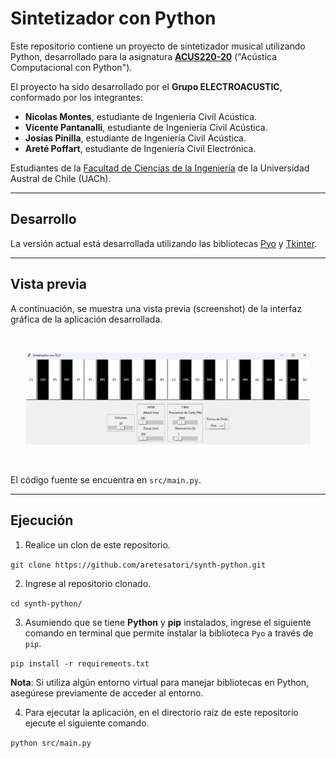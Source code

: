 # Sintetizador con Python

Este repositorio contiene un proyecto de sintetizador musical utilizando Python, desarrollado para la asignatura [**ACUS220-20**](https://github.com/vpobleteacustica/ACUS220-Acustica-Computacional-con-Python) ("Acústica Computacional con Python").

El proyecto ha sido desarrollado por el **Grupo ELECTROACUSTIC**, conformado por los integrantes:

* **Nicolas Montes**, estudiante de Ingeniería Civil Acústica.
* **Vicente Pantanalli**, estudiante de Ingeniería Civil Acústica.
* **Josías Pinilla**, estudiante de Ingeniería Civil Acústica.
* **Areté Poffart**, estudiante de Ingeniería Civil Electrónica.

Estudiantes de la [Facultad de Ciencias de la Ingeniería](https://ingenieria.uach.cl/) de la Universidad Austral de Chile (UACh).

---
## Desarrollo

<!-- Para el desarrollo del sintetizador, inicialmente crearon 2 prototipos, uno de ellos con la biblioteca Pyo y el otro con las bibliotecas Tkinter y Sounddevice. -->

La versión actual está desarrollada utilizando las bibliotecas [Pyo](https://github.com/belangeo/pyo) y [Tkinter](https://docs.python.org/3/library/tkinter.html).

---
## Vista previa

A continuación, se muestra una vista previa (screenshot) de la interfaz gráfica de la aplicación desarrollada.

<br>
<p align="center">
    <img src="img/synth-python-demo.jpg" alt="Captura de pantalla de la interfaz gráfica de la aplicación" width="90%" />
</p>
<br>

El código fuente se encuentra en `src/main.py`.

---
## Ejecución

1. Realice un clon de este repositorio.

`` git clone https://github.com/aretesatori/synth-python.git ``

2. Ingrese al repositorio clonado.

`` cd synth-python/ ``

3. Asumiendo que se tiene **Python** y **pip** instalados, ingrese el siguiente comando en terminal que permite instalar la biblioteca `Pyo` a través de `pip`.

`` pip install -r requirements.txt ``

**Nota**: Si utiliza algún entorno virtual para manejar bibliotecas en Python, asegúrese previamente de acceder al entorno.

4. Para ejecutar la aplicación, en el directorio raíz de este repositorio ejecute el siguiente comando.

`` python src/main.py ``
